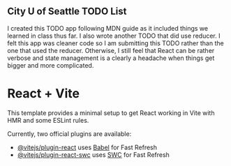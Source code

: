 ## City U of Seattle TODO List

I created this TODO app following MDN guide as it included things we learned in class thus far. I also wrote another TODO that did use reducer. I felt this app was cleaner code so I am submitting this TODO rather than the one that used the reducer. Otherwise, I still feel that React can be rather verbose and state management is a clearly a headache when things get bigger and more complicated.



# React + Vite

This template provides a minimal setup to get React working in Vite with HMR and some ESLint rules.

Currently, two official plugins are available:

- [@vitejs/plugin-react](https://github.com/vitejs/vite-plugin-react/blob/main/packages/plugin-react/README.md) uses [Babel](https://babeljs.io/) for Fast Refresh
- [@vitejs/plugin-react-swc](https://github.com/vitejs/vite-plugin-react-swc) uses [SWC](https://swc.rs/) for Fast Refresh
